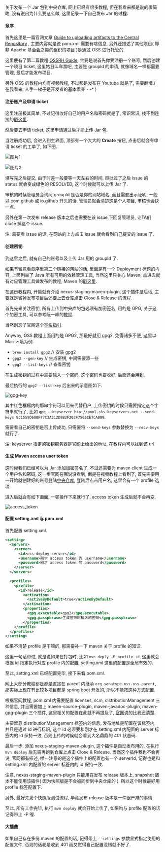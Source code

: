 关于发布一个 Jar 包到中央仓库, 网上已经有很多教程, 但在我看来都是说的很简略, 没有说出为什么要这么做, 这里记录一下自己发布 Jar 的过程.

#### 章序

首先这里是一篇官网文章 [Guide to uploading artifacts to the Central Repository](https://maven.apache.org/repository/guide-central-repository-upload.html) , 主要内容就是说 pom.xml 需要有啥信息, 另外还描述了其他项目( 即非 Apache 基金会之类的组织的项目 )是通过 OSS 进行托管的.

这里便有了第二篇教程 [OSSRH Guide](https://central.sonatype.org/pages/ossrh-guide.html), 主要是说首先你要注册一个账号, 然后创建一个项目 ticket, 这里姑且叫车票吧, 主要是 groupId 的申请, 就像域名一样都需要管理, 最后才能发布项目.

另外 OSS 的教程内均有视频教程, 不过都是发布在 Youtube 就是了, 需要翻墙.( 在我看来, 人手一梯子是开发者的基本素养 - -* )

#### 注册账户及申请 ticket

这里注册极其简单, 不过记得收好自己的用户名和密码就是了, 常识常识, 找不到连接的[戳这里](https://issues.sonatype.org/secure/Signup!default.jspa).

然后要去申请 ticket, 这里申请通过后才能上传 Jar 包.

当注册成功后, 会进入到主界面, 顶部有一个大大的 <strong>Create</strong> 按钮, 点击后就会有申请 ticket 的工单了, 如下图.

![图片1](https://github.com/itfinally/itfinally.github.io/blob/master/photos/OSS-Issue-1.png?raw=true)

![图片2](https://github.com/itfinally/itfinally.github.io/blob/master/photos/OSS-Issue-2.png?raw=true)

填写完之后提交, 由于时差一般要等一天左右的时间, 审批过了之后 issue 的 status 就会变成绿色的 RESOLVED, 这个时候就可以上传 Jar 了.

审核的时候管理员会询问 groupId 是否是你的网站域名, 而且需要出示证明, 一般 以 com.github 或 io.github 开头的话, 管理员就会清楚这是个人项目, 审核也会快一点.

另外在第一次发布 release 版本之后也需要在该 issue 下回复管理员, 让TA们 close 掉这个 issue.

注: 需要看 issue 的话, 在网站的上方点击 Issue 就会看到自己提交的 issue 了.

#### 创建密钥

 到这里之后, 就有自己的账号以及上传 Jar 用的 groupId 了.
 
如果有留意看章序里第二个链接的网站的话, 里面是有一个 Deployment 标题的内容, 上面列举了 Java 所有可用的依赖管理工具, 当然这里只关心 Maven, 点进去就有对应管理工具做发布的教程, Maven 的[戳这里](https://central.sonatype.org/pages/apache-maven.html).

在这份教程内, 开篇就有介绍 nexus-staging-maven-plugin, 这个插件是后话, 主要就是省掉发布项目后还要上去仓库点击 Close & Release 的流程.

首先先来关注密钥, 所有上传到中央库的包必须有加密签名, 用的是 GPG, 关于这个加密工具, 可以参考阮一峰的[教程](http://www.ruanyifeng.com/blog/2013/07/gpg.html).

当然别忘了官网这个[签名指引](https://central.sonatype.org/pages/working-with-pgp-signatures.html).

Anyway, OSS 教程上面用的是 GPG2, 那最好就用 gpg2, 免得诸多不便, 这里以 Mac 环境为例.

- `brew install gpg2`    // 安装 gpg2
- `gpg2 --gen-key`       // 生成密钥, 中间需要添一些
- `gpg2 --list-keys`     // 查看密钥

在生成密钥的过程中需要输入一个密码, 这个密码也要收好, 后面还会用到.

最后执行的 `gpg2 --list-key` 后出来的示意图如下.

![gpg-key](https://github.com/itfinally/itfinally.github.io/blob/master/photos/gpg-key.png?raw=true)

其中红色框框内的那串字符可以用来代替用户, 上传密钥的时候只需要指定这个字符串就行了, 比如 `gpg --keyserver hkp://pool.sks-keyservers.net --send-keys 8C1559D600F77C3A312D9B3F203F7565CE7CA089`.

需要看自己的密钥是否上传成功, 只需要将 `--send-keys` 参数替换为 `--recv-keys` 就行了.

注: keyserver 指定的密钥服务器是官网上给出的地址, 在教程内可以找到该 url.

#### 生成 Maven access user token

这时候我们已经可以为 Jar 添加加密签名了, 不过还需要为 maven client 生成一个用户名和密码, 这一步官网在哪说没看到, 倒是在视频教程上看到了, 首先需要用一开始就创建好的账号登陆[中央仓库](https://oss.sonatype.org/#view-repositories), 登陆后点击用户名, 这里会有一个 profile 选项.

进入后就会有如下画面, 一顿操作下来就行了, access token 生成后就不会再变.

![access_token](https://github.com/itfinally/itfinally.github.io/blob/master/photos/maven_central.png?raw=true)

#### 配置 setting.xml 与 pom.xml

首先配置 setting.xml.

```xml
<setting>
  <servers>
    <server>
      <id>oss-deploy-server</id>
      <username>刚才 access token 的 username</username>
      <password>刚才 access token 的 password</password>
    </server>
  </servers>
  
  <profiles>
    <profile>
      <id>release</id>
        <activation>
          <activeByDefault>true</activeByDefault>
        </activation>
        <properties>
          <gpg.executable>gpg2</gpg.executable>
          <gpg.passphrase>生成密钥时输入的密码</gpg.passphrase>
        </properties>
    </profile>
  </profiles>
</setting>
```

如果不清楚 profile 是干嘛的, 那需要补一下 maven 关于 profile 的知识. 

这里一句话带过, 就是说如果在打包时, 比如 `mvn deply -P profile-id`, 这里就会根据 id 指定执行对应 profile 内的配置, setting.xml 这里的配置是全局有效的.

至此, setting.xml 已经配置完毕, 接下来看 pom.xml.

网上大部分教程都是都是直接在 parent 内继承 `org.sonatype.oss.oss-parent`, 那实际上现在有比较多项目都是 spring boot 开发的, 所以不能按这种方式配置.

根据官网教程, pom.xml 内需要配置 licenses, scm, distributionManagement 三种信息, 并且需要加上 maven-source-plugin, maven-javadoc-plugin, maven-gpg-plugin 三个插件, 这里相关的配置在此就不再提及了, [官网](https://central.sonatype.org/pages/apache-maven.html)说的比我还清楚.

主要留意 distributionManagement 标签内的信息, 发布地址是配置在该标签内, 并且是通过 id 进行标识, 这个 id 必须要和刚才在  setting.xml 内配置的 server 标签内的 id 保持一致, 否则上传的时候就会看到大名鼎鼎的 401 状态码.

最后一步, 添加 nexus-staging-maven-plugin, 这个插件是自动发布用的, 在执行 `mvn deploy` 后无需再跑到仓库上点击 Close & Release. 当然这个插件我也不会再说, 官网都有描述, 唯一注意的是这个插件上的配置也有一个 serverId, 记得也是和 setting.xml 内配置的 server 标签内的 id 保持一致.

注意, nexus-staging-maven-plugin 只能用在发布 release 版本上, snapshot 版本不能使用该插件( 因为快照版是不会被同步到中央仓库的 ), 所以这个时候最好用 profile 标签配置下.

另外, 最好先发个快照版测试流程, 毕竟发布 release 版本是一件很严肃的事情.

至此, 所有工作完毕, 执行 `mvn deploy` 就会开始上传了, 如果哟与 profile 配置的话记得带上 -P 喔.

#### 大插曲

如果自己存在多份 maven 的配置的话, 记得带上 `--settings` 参数显式指定使用的配置文件, 否则的话老是收到 401 而又觉得自己配置没错就不好了.

